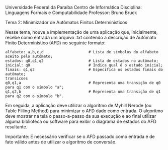 Universidade Federal da Paraíba
Centro de Informática
Disciplina: Linguagens Formais e Computabilidade
Professor: Bruno Bruck

Tema 2: Minimizador de Autômatos Finitos Determinísticos

  Nesse tema, houve a implementação de uma aplicação que, inicialmente, recebe como entrada um arquivo
  .txt contendo a descrição de Autômato Finito Determinístico (AFD) no seguinte formato:

    alfabeto: a,b,c,d                    # Lista de símbolos do alfabeto aceito pelo autômato;
    estados: q0,q1,q2                    # Lista de estados no autômato;
    inicial: q0                          # Indica qual é o estado inicial;
    finais: q1,q2                        # Especifica os estados finais do autômato;
    transicoes
    q0,q1,a                              # Representa uma transição de q0 para q1 com o símbolo "a";
    q1,q2,b                              # Representa uma transição de q1 para q2 com o símbolo "b".

  Em seguida, a aplicação deve utilizar o algoritmo de Myhill Nerode (ou Table Filling Method) para
  minimizar o AFD dado como entrada. O algoritmo deve mostrar na tela o passo-a-passo da sua execução
  e ao final utilizar alguma biblioteca ou software para exibir o diagrama de estados do AFD resultante.

Importante: E necessário verificar se o AFD passado como entrada é de fato válido antes de utilizar
o algoritmo de conversão.

  


  
  
